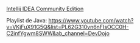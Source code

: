 [Intellij IDEA Community Edition](https://www.jetbrains.com/idea/download/download-thanks.html?platform=windows&code=IIC)

Playlist de Java:
https://www.youtube.com/watch?v=VKjFuX91G5Q&list=PL62G310vn6nFIsOCC0H-C2infYgwm8SWW&ab_channel=DevDojo
